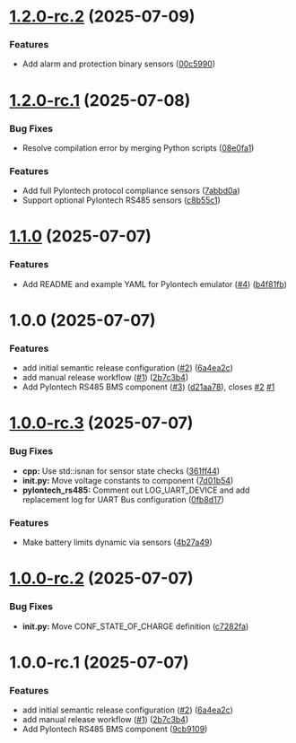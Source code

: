 # [1.2.0-rc.2](https://github.com/Fahmula/esphome-pylontech-rs485/compare/v1.2.0-rc.1...v1.2.0-rc.2) (2025-07-09)


### Features

* Add alarm and protection binary sensors ([00c5990](https://github.com/Fahmula/esphome-pylontech-rs485/commit/00c5990a5703b9805768c77ea39fe7bf4182715c))

# [1.2.0-rc.1](https://github.com/Fahmula/esphome-pylontech-rs485/compare/v1.1.0...v1.2.0-rc.1) (2025-07-08)


### Bug Fixes

* Resolve compilation error by merging Python scripts ([08e0fa1](https://github.com/Fahmula/esphome-pylontech-rs485/commit/08e0fa17bb03cac1a79d334abdf7acdd3864ef85))


### Features

* Add full Pylontech protocol compliance sensors ([7abbd0a](https://github.com/Fahmula/esphome-pylontech-rs485/commit/7abbd0ad3d3ac0f3c2f04eab8a25399f97791bef))
* Support optional Pylontech RS485 sensors ([c8b55c1](https://github.com/Fahmula/esphome-pylontech-rs485/commit/c8b55c1b1ebb8e30b74e41fa864933ac12813be5))

# [1.1.0](https://github.com/Fahmula/esphome-pylontech-rs485/compare/v1.0.0...v1.1.0) (2025-07-07)


### Features

* Add README and example YAML for Pylontech emulator ([#4](https://github.com/Fahmula/esphome-pylontech-rs485/issues/4)) ([b4f81fb](https://github.com/Fahmula/esphome-pylontech-rs485/commit/b4f81fbae6ba3c8ec6a1c802e1f0e260fce4a943))

# 1.0.0 (2025-07-07)


### Features

* add initial semantic release configuration ([#2](https://github.com/Fahmula/esphome-pylontech-rs485/issues/2)) ([6a4ea2c](https://github.com/Fahmula/esphome-pylontech-rs485/commit/6a4ea2c772460b7ad0fc3d2151c1d9f169cc42d8))
* add manual release workflow ([#1](https://github.com/Fahmula/esphome-pylontech-rs485/issues/1)) ([2b7c3b4](https://github.com/Fahmula/esphome-pylontech-rs485/commit/2b7c3b411142f57b75f532bd3a3302fa746d341a))
* Add Pylontech RS485 BMS component ([#3](https://github.com/Fahmula/esphome-pylontech-rs485/issues/3)) ([d21aa78](https://github.com/Fahmula/esphome-pylontech-rs485/commit/d21aa7877410b69da8d5613ce2d01816f8b1e0e7)), closes [#2](https://github.com/Fahmula/esphome-pylontech-rs485/issues/2) [#1](https://github.com/Fahmula/esphome-pylontech-rs485/issues/1)

# [1.0.0-rc.3](https://github.com/Fahmula/esphome-pylontech-rs485/compare/v1.0.0-rc.2...v1.0.0-rc.3) (2025-07-07)


### Bug Fixes

* **cpp:** Use std::isnan for sensor state checks ([361ff44](https://github.com/Fahmula/esphome-pylontech-rs485/commit/361ff446b8acddf28ffc6380e75b9319eb388b5d))
* **init.py:** Move voltage constants to component ([7d01b54](https://github.com/Fahmula/esphome-pylontech-rs485/commit/7d01b54b73f4ad61107c9c65a1112918c65639a2))
* **pylontech_rs485:** Comment out LOG_UART_DEVICE and add replacement log for UART Bus configuration ([0fb8d17](https://github.com/Fahmula/esphome-pylontech-rs485/commit/0fb8d175b7cce2b44047ca4ef24246c3575eb6e6))


### Features

* Make battery limits dynamic via sensors ([4b27a49](https://github.com/Fahmula/esphome-pylontech-rs485/commit/4b27a49e9ba6eabeca4143d713a80ded6b0c3c33))

# [1.0.0-rc.2](https://github.com/Fahmula/esphome-pylontech-rs485/compare/v1.0.0-rc.1...v1.0.0-rc.2) (2025-07-07)


### Bug Fixes

* **init.py:** Move CONF_STATE_OF_CHARGE definition ([c7282fa](https://github.com/Fahmula/esphome-pylontech-rs485/commit/c7282fa43fcf470bdc68e42954ae703f0231a870))

# 1.0.0-rc.1 (2025-07-07)


### Features

* add initial semantic release configuration ([#2](https://github.com/Fahmula/esphome-pylontech-rs485/issues/2)) ([6a4ea2c](https://github.com/Fahmula/esphome-pylontech-rs485/commit/6a4ea2c772460b7ad0fc3d2151c1d9f169cc42d8))
* add manual release workflow ([#1](https://github.com/Fahmula/esphome-pylontech-rs485/issues/1)) ([2b7c3b4](https://github.com/Fahmula/esphome-pylontech-rs485/commit/2b7c3b411142f57b75f532bd3a3302fa746d341a))
* Add Pylontech RS485 BMS component ([9cb9109](https://github.com/Fahmula/esphome-pylontech-rs485/commit/9cb910924aeafd2642cae4f847da0fc935b47594))

